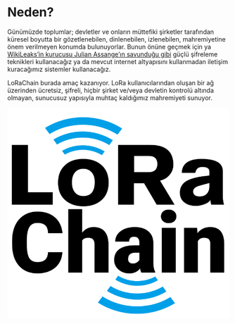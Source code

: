 # Neden?

Günümüzde toplumlar; devletler ve onların müttefiki şirketler tarafından küresel boyutta bir gözetlenebilen, dinlenebilen, izlenebilen, mahremiyetine önem verilmeyen konumda bulunuyorlar. Bunun önüne geçmek için ya [WikiLeaks’in kurucusu Julian Assange’ın savunduğu gibi](https://en.wikipedia.org/wiki/Cypherpunks_(book)) güçlü şifreleme teknikleri kullanacağız ya da mevcut internet altyapısını kullanmadan iletişim kuracağımız sistemler kullanacağız.

LoRaChain burada amaç kazanıyor. LoRa kullanıcılarından oluşan bir ağ üzerinden ücretsiz, şifreli, hiçbir şirket ve/veya devletin kontrolü altında olmayan, sunucusuz yapısıyla muhtaç kaldığımız mahremiyeti sunuyor.

![LoRaChain](logo.png)